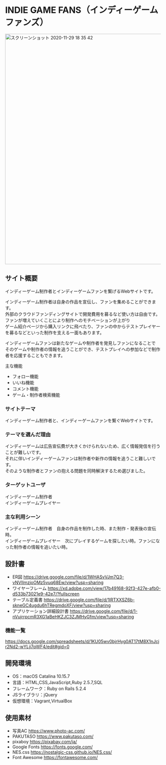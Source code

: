 # INDIE GAME FANS（インディーゲームファンズ）
<img width="747" alt="スクリーンショット 2020-11-29 18 35 42" src="https://user-images.githubusercontent.com/69283772/100538226-c1db4c80-3271-11eb-881b-7a1d12bd7c17.png">

## サイト概要
インディーゲーム制作者とインディーゲームファンを繋げるWebサイトです。  
  
インディーゲーム制作者は自身の作品を宣伝し、ファンを集めることができます。  
外部のクラウドファンディングサイトで開発費用を募るなど使い方は自由です。  
ファンが増えていくことにより制作へのモチベーションが上がり  
ゲーム紹介ページから購入リンクに飛べたり、ファンの中からテストプレイヤーを募るなどといった制作を支える一面もあります。  
  
インディーゲームファンは新たなゲームや制作者を発見しファンになることで  
そのゲームや制作者の情報を追うことができ、テストプレイへの参加などで制作者を応援することもできます。  
  
主な機能
- フォロー機能
- いいね機能
- コメント機能
- ゲーム・制作者検索機能
  
### サイトテーマ
インディーゲーム制作者と、インディーゲームファンを繋ぐWebサイトです。
  
### テーマを選んだ理由
インディーゲームは広告宣伝費が大きくかけられないため、広く情報発信を行うことが難しいです。  
それに伴いインディーゲームファンは制作者や新作の情報を追うこと難しいです。  
そのような制作者とファンの抱える問題を同時解決するため選びました。  
  
### ターゲットユーザ
インディーゲーム制作者  
インディーゲームプレイヤー  
  
### 主な利用シーン
インディーゲーム制作者　自身の作品を制作した時、また制作・発表後の宣伝時。  
インディーゲームプレイヤー　次にプレイするゲームを探したい時。ファンになった制作者の情報を追いたい時。  

## 設計書
- ER図 https://drive.google.com/file/d/1WHASvVJm7Q3-vNVIImzjoOMz5vuq68Ew/view?usp=sharing
- ワイヤーフレーム https://xd.adobe.com/view/17b49168-92f3-427e-afb0-d533b73021e9-42e7/?fullscreen
- テーブル定義書 https://drive.google.com/file/d/1lRTXXSZ6b-skneGC4ugdu6hTRegmdoXF/view?usp=sharing
- アプリケーション詳細設計書 https://drive.google.com/file/d/1-nVujrrpcmR3XG1aBeHKZJC3ZJMHyGfm/view?usp=sharing

### 機能一覧
https://docs.google.com/spreadsheets/d/1KU05wv0bjrHyg0AT17tM8X1nJcjr2Nd2-wYLji7qWF4/edit#gid=0

## 開発環境
- OS：macOS Catalina 10.15.7
- 言語：HTML,CSS,JavaScript,Ruby 2.5.7,SQL
- フレームワーク：Ruby on Rails 5.2.4
- JSライブラリ：jQuery
- 仮想環境：Vagrant,VirtualBox

## 使用素材
- 写真AC https://www.photo-ac.com/
- PAKUTASO https://www.pakutaso.com/
- pixaboy https://pixabay.com/ja/
- Google Fonts https://fonts.google.com/
- NES.css https://nostalgic-css.github.io/NES.css/
- Font Awesome https://fontawesome.com/
